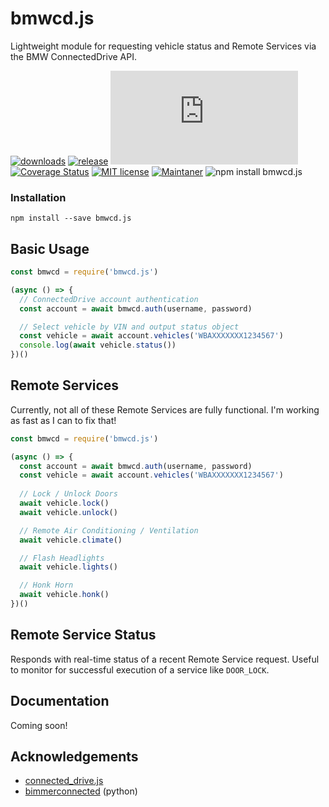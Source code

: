 # bmwcd.js

Lightweight module for requesting vehicle status and Remote Services via the BMW ConnectedDrive API.

[![downloads](https://img.shields.io/github/downloads/bmwcd/bmwcd.js/total.svg)](https://github.com/bmwcd/bmwcd.js/releases/) [![release](https://img.shields.io/github/release/bmwcd/bmwcd.js.svg)](https://github.com/bmwcd/bmwcd.js/releases/) ![Lightweight](https://badge-size.herokuapp.com/bmwcd/bmwcd.js/main/lib/bmwcd.js) [![Coverage Status](https://coveralls.io/repos/github/bmwcd/bmwcd.js/badge.svg?branch=main)](https://coveralls.io/github/bmwcd/bmwcd.js?branch=main) [![MIT license](https://img.shields.io/badge/License-MIT-blue.svg)](https://lbesson.mit-license.org/) [![Maintaner](https://img.shields.io/badge/maintainer-nberlette-blue)](https://github.com/nberlette) ![npm install bmwcd.js](https://img.shields.io/badge/npm+install-bmwcd.js-red)


### Installation

```shell
npm install --save bmwcd.js
```

## Basic Usage

```javascript
const bmwcd = require('bmwcd.js')

(async () => {
  // ConnectedDrive account authentication
  const account = await bmwcd.auth(username, password)

  // Select vehicle by VIN and output status object
  const vehicle = await account.vehicles('WBAXXXXXXX1234567')
  console.log(await vehicle.status())
})()
```

## Remote Services

Currently, not all of these Remote Services are fully functional. I'm working as fast as I can to fix that!

```javascript
const bmwcd = require('bmwcd.js')

(async () => {
  const account = await bmwcd.auth(username, password)
  const vehicle = await account.vehicles('WBAXXXXXXX1234567')
  
  // Lock / Unlock Doors
  await vehicle.lock()
  await vehicle.unlock()

  // Remote Air Conditioning / Ventilation
  await vehicle.climate()

  // Flash Headlights
  await vehicle.lights()

  // Honk Horn
  await vehicle.honk()
})()
```

## Remote Service Status

Responds with real-time status of a recent Remote Service request. Useful to monitor for successful execution of a service like `DOOR_LOCK`.

## Documentation

Coming soon!

## Acknowledgements

* [connected_drive.js](https://github.com/1source-ac/connected_drive.js)
* [bimmerconnected](https://github.com/bimmerconnected/bimmer_connected) (python)
